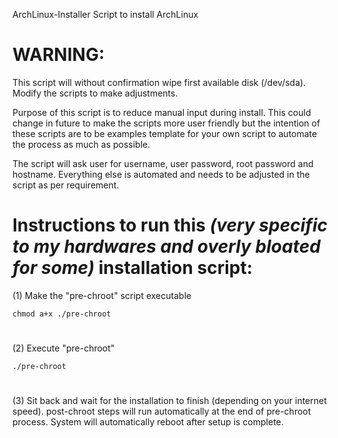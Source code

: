 ArchLinux-Installer
Script to install ArchLinux

#
# WARNING:
This script will without confirmation wipe first available disk (/dev/sda). Modify the scripts to make adjustments.

Purpose of this script is to reduce manual input during install. This could change in future to make the scripts more user friendly but the intention of these scripts are to be examples template for your own script to automate the process as much as possible.


The script will ask user for username, user password, root password and hostname. Everything else is automated and needs to be adjusted in the script as per requirement.

#
# Instructions to run this *(very specific to my hardwares and overly bloated for some)* installation script:


(1) Make the "pre-chroot" script executable

    chmod a+x ./pre-chroot
#
(2) Execute "pre-chroot"

    ./pre-chroot
#
(3) Sit back and wait for the installation to finish (depending on your internet speed). post-chroot steps will run automatically at the end of pre-chroot process. System will automatically reboot after setup is complete.
